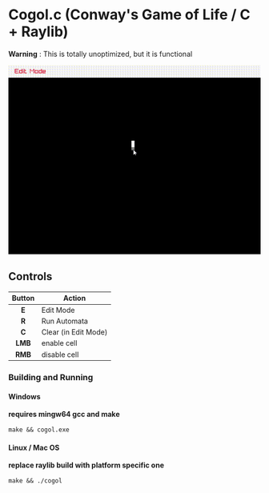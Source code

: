 # Cogol.c (Conway's Game of Life / C + Raylib)
**Warning** : This is totally unoptimized, but it is functional

![](./media/demo.gif)

## Controls
|Button|Action|
| :-----: | -------------------- |
| **E**   | Edit Mode            |
| **R**   | Run Automata         |
| **C**   | Clear (in Edit Mode) |
| **LMB** | enable cell          |
| **RMB** | disable cell         |

### Building and Running
#### Windows
**requires mingw64 gcc and make**

```
make && cogol.exe
```

#### Linux / Mac OS
**replace raylib build with platform specific one**
```
make && ./cogol
```